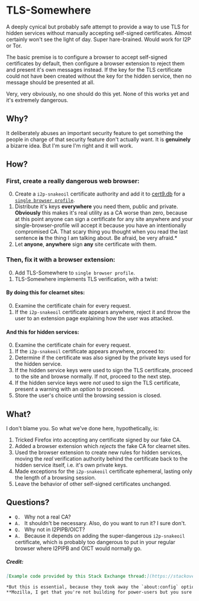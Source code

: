 # TLS-Somewhere
A deeply cynical but probably safe attempt to provide a way to use TLS for hidden services without manually accepting self-signed certificates.
Almost certainly won't see the light of day.
Super hare-brained.
Would work for I2P or Tor.

The basic premise is to configure a browser to accept self-signed certificates by default, then configure a browser extension to reject them and present it's own messages instead.
If the key for the TLS certificate could not have been created without the key for the hidden service, then no message should be presented at all.

Very, very obviously, no one should do this yet.
None of this works yet and it's extremely dangerous.

## Why?

It deliberately abuses an important security feature to get something the people in charge of that security feature don't actually want.
It is **genuinely** a bizarre idea.
But I'm sure I'm right and it will work.

## How?

### First, create a **really** dangerous web browser:

0. Create a `i2p-snakeoil` certificate authority and add it to [cert9.db](https://manpages.debian.org/testing/libnss3-tools/certutil.1.en.html) for a [`single browser profile`](https://github.com/eyedeekay/i2p.plugins.firefox).
1. Distribute it's keys **everywhere** you need them, public and private. **Obviously** this makes it's real utility as a CA worse than zero, because at this point anyone can sign a certificate for any site anywhere and your single-browser-profile will accept it because you have an intentionally compromised CA. That scary thing you thought when you read the last sentence **is** the thing I am talking about. Be afraid, be very afraid.*
2. Let **anyone**, **anywhere** sign **any** site certificate with them.

### Then, fix it with a browser extension:

0. Add TLS-Somewhere to `single browser profile`.
1. TLS-Somewhere implements TLS verification, with a twist:

#### By doing this for clearnet sites:

0. Examine the certificate chain for every request.
1. If the `i2p-snakeoil` certificate appears anywhere, reject it and throw the user to an extension page explaining how the user was attacked.

#### And this for hidden services:

0. Examine the certificate chain for every request.
1. If the `i2p-snakeoil` certificate appears anywhere, proceed to:
2. Determine if the certificate was also signed by the private keys used for the hidden service.
3. If the hidden service keys were used to sign the TLS certificate, proceed to the site and browse normally. If not, proceed to the next step.
4. If the hidden service keys were *not* used to sign the TLS certificate, present a warning with an *option* to proceed.
5. Store the user's choice until the browsing session is closed.

## What?

I don't blame you. So what we've done here, hypothetically, is:

1. Tricked Firefox into accepting any certificate signed by our fake CA.
2. Added a browser extension which *rejects* the fake CA for clearnet sites.
3. Used the browser extension to create new rules for hidden services, moving the *real* verification authority behind the certificate back to the hidden service itself, i.e. it's own private keys.
4. Made exceptions for the `i2p-snakeoil` certificate ephemeral, lasting only the length of a browsing session.
5. Leave the behavior of other self-signed certificates unchanged.

## Questions?

- `Q. ` Why not a real CA?
- `A. ` It shouldn't be necessary. Also, do you want to run it? I sure don't.
- `Q. ` Why not in I2PIPB/OICT?
- `A. ` Because it depends on adding the super-dangerous `i2p-snakeoil` certificate, which is probably too dangerous to put in your regular browser where I2PIPB and OICT would normally go.

##### Credit:

```md
[Example code provided by this Stack Exchange thread:](https://stackoverflow.com/questions/2402121/within-a-web-browser-is-it-possible-for-javascript-to-obtain-information-about)
```

```md
*But this is essential, because they took away the `about:config` option to disable TLS verification in 2018, and [`webRequest.getSecurityInfo()` does not return an array of certificates if the certificate was self-signed](https://developer.mozilla.org/en-US/docs/Mozilla/Add-ons/WebExtensions/API/webRequest/SecurityInfo). So to get the primitives that we need to accomplish this, we need to trick Firefox.**
**Mozilla, I get that you're not building for power-users but you sure are bumming them out.
```
